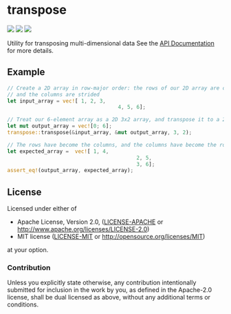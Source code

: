 # transpose

[![](https://img.shields.io/crates/v/transpose.svg)](https://crates.io/crates/transpose)
[![](https://img.shields.io/crates/l/transpose.svg)](https://crates.io/crates/transpose)
[![](https://docs.rs/transpose/badge.svg)](https://docs.rs/transpose/)

Utility for transposing multi-dimensional data See the [API Documentation](https://docs.rs/transpose/) for more details.

## Example
```rust
// Create a 2D array in row-major order: the rows of our 2D array are contiguous,
// and the columns are strided
let input_array = vec![ 1, 2, 3,
						            4, 5, 6];

// Treat our 6-element array as a 2D 3x2 array, and transpose it to a 2x3 array
let mut output_array = vec![0; 6];
transpose::transpose(&input_array, &mut output_array, 3, 2);

// The rows have become the columns, and the columns have become the rows
let expected_array =  vec![ 1, 4,
							              2, 5,
							              3, 6];
assert_eq!(output_array, expected_array);
```
## License

Licensed under either of

 * Apache License, Version 2.0, ([LICENSE-APACHE](LICENSE-APACHE) or http://www.apache.org/licenses/LICENSE-2.0)
 * MIT license ([LICENSE-MIT](LICENSE-MIT) or http://opensource.org/licenses/MIT)

at your option.

### Contribution

Unless you explicitly state otherwise, any contribution intentionally
submitted for inclusion in the work by you, as defined in the Apache-2.0
license, shall be dual licensed as above, without any additional terms or
conditions.
